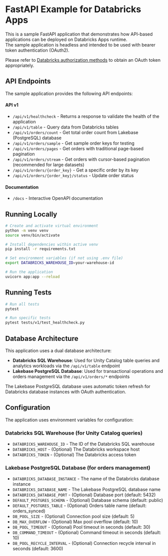 # FastAPI Example for Databricks Apps

This is a sample FastAPI application that demonstrates how API-based applications can be deployed on Databricks Apps runtime.  
The sample application is headless and intended to be used with bearer token authentication (OAuth2).

Please refer to [Databricks authorization methods](https://docs.databricks.com/aws/en/dev-tools/auth/#databricks-authorization-methods) to obtain an OAuth token appropriately.

## API Endpoints

The sample application provides the following API endpoints:

#### API v1
- `/api/v1/healthcheck` - Returns a response to validate the health of the application
- `/api/v1/table` - Query data from Databricks tables
- `/api/v1/orders/count` - Get total order count from Lakebase (PostgreSQL) database
- `/api/v1/orders/sample` - Get sample order keys for testing
- `/api/v1/orders/pages` - Get orders with traditional page-based pagination
- `/api/v1/orders/stream` - Get orders with cursor-based pagination (recommended for large datasets)
- `/api/v1/orders/{order_key}` - Get a specific order by its key
- `/api/v1/orders/{order_key}/status` - Update order status

#### Documentation
- `/docs` - Interactive OpenAPI documentation

## Running Locally

```bash
# Create and activate virtual environment
python -m venv venv
source venv/bin/activate

# Install dependencies within active venv
pip install -r requirements.txt

# Set environment variables (if not using .env file)
export DATABRICKS_WAREHOUSE_ID=your-warehouse-id

# Run the application
uvicorn app:app --reload
```

## Running Tests

```bash
# Run all tests
pytest

# Run specific tests
pytest tests/v1/test_healthcheck.py
```

## Database Architecture

This application uses a dual database architecture:

- **Databricks SQL Warehouse**: Used for Unity Catalog table queries and analytics workloads via the `/api/v1/table` endpoint
- **Lakebase PostgreSQL Database**: Used for transactional operations and orders management via the `/api/v1/orders/*` endpoints

The Lakebase PostgreSQL database uses automatic token refresh for Databricks database instances with OAuth authentication.

## Configuration

The application uses environment variables for configuration:

### Databricks SQL Warehouse (for Unity Catalog queries)
- `DATABRICKS_WAREHOUSE_ID` - The ID of the Databricks SQL warehouse
- `DATABRICKS_HOST` - (Optional) The Databricks workspace host
- `DATABRICKS_TOKEN` - (Optional) The Databricks access token

### Lakebase PostgreSQL Database (for orders management)
- `DATABRICKS_DATABASE_INSTANCE` - The name of the Databricks database instance
- `DATABRICKS_DATABASE_NAME` - The Lakebase PostgreSQL database name
- `DATABRICKS_DATABASE_PORT` - (Optional) Database port (default: 5432)
- `DEFAULT_POSTGRES_SCHEMA` - (Optional) Database schema (default: public)
- `DEFAULT_POSTGRES_TABLE` - (Optional) Orders table name (default: orders_synced)
- `DB_POOL_SIZE` - (Optional) Connection pool size (default: 5)
- `DB_MAX_OVERFLOW` - (Optional) Max pool overflow (default: 10)
- `DB_POOL_TIMEOUT` - (Optional) Pool timeout in seconds (default: 30)
- `DB_COMMAND_TIMEOUT` - (Optional) Command timeout in seconds (default: 10)
- `DB_POOL_RECYCLE_INTERVAL` - (Optional) Connection recycle interval in seconds (default: 3600)